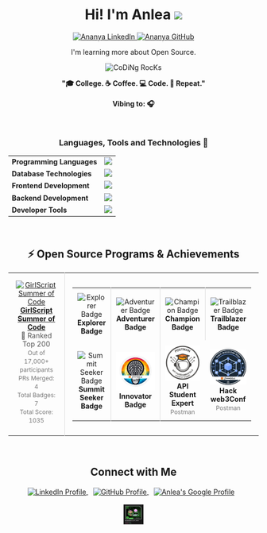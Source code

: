 <h1 align="center"> Hi! I'm Anlea <img src="https://media.giphy.com/media/hvRJCLFzcasrR4ia7z/giphy.gif" width="25px"></h1>
<p align="center"> 
  <a href="https://www.linkedin.com/in/anlea/"> 
    <img src="https://img.shields.io/badge/linkedin-%230077B5.svg?&style=for-the-badge&logo=linkedin&logoColor=white" alt="Ananya LinkedIn" height='20' width='90'/>
  </a>
  <a href="https://github.com/anleamj"> 
    <img src="https://img.shields.io/static/v1?message=GitHub&style=for-the-badge&logo=github&&logoColor=white&label=%20" alt="Ananya GitHub" height='20' width='80'/>  
  </a>
</p>

<div align="center" width="50%">
  <p> I'm learning more about Open Source. </p>
  <img src="https://github.com/ananyag309/ananyag309/blob/main/69b39f6dab8b07dc4b1e5039054b9f50.gif" href="https://github.com/sp-xd" alt="CoDiNg RocKs"  width="60%"/>
  <br>
  <p><strong>"🎓 College. ☕ Coffee. 💻 Code. 🔁 Repeat."<br><br> Vibing to: 🎧</strong></p>

<br>
<h3> Languages, Tools and Technologies 🚀 </h3>
<table>
	<tr>
	<td><strong>Programming Languages</strong></td>
	<td><img height=40 src = "https://skillicons.dev/icons?i=cpp,c,java,python&theme=dark"></td>
</tr>
<tr>
	<td><strong>Database Technologies</strong></td>
	<td><img height=40 src = "https://skillicons.dev/icons?i=mysql,firebase&theme=dark"></td>
</tr>
<tr>
	<td><strong>Frontend Development</strong></td>
	<td><img height=40 src = "https://skillicons.dev/icons?i=html,css,js" ></td>
</tr>
<tr>
	<td><strong>Backend Development</strong></td>
	<td><img height=40 src = "https://skillicons.dev/icons?i=nodejs&theme=dark"></td>
</tr>

<tr>
	<td><strong>Developer Tools</strong></td>
	<td><img height=40 src = "https://skillicons.dev/icons?i=git,github,gitlab&theme=dark"></td>
</tr>

</table>
<br>

## :zap: Open Source Programs & Achievements

<div align="center">
  <table>
    <tr align="center">
      <td style="border-right: 1px solid #dddddd; padding: 15px;" valign="top" width="50%">
        <a href="">
          <img src="https://github.com/ananyag309/ananyag309/blob/main/gssoc.png" alt="GirlScript Summer of Code" width="120" />
          <br>
          <strong>GirlScript Summer of Code</strong>
        </a>
        <br>
        <span style="font-size: 14px; color: #555555;">🏅 Ranked Top 200</span>
        <br>
        <span style="font-size: 12px; color: #777777;">
	  Out of 17,000+ participants<br>
          PRs Merged: 4<br>
          Total Badges: 7<br>
          Total Score: 1035<br>
        </span>
      </td>
      <td style="padding: 15px;" valign="top" width="50%">
        <table>
          <tr align="center">
            <td style="border-right: 1px solid #dddddd; padding: 10px;" width="100">
              <img src="https://github.com/ananyag309/ananyag309/blob/main/Explorer%20Badge.png" alt="Explorer Badge" width="80" />
              <br>
              <strong>Explorer Badge</strong>
            </td>
            <td style="border-right: 1px solid #dddddd; padding: 10px;" width="100">
              <img src="https://github.com/ananyag309/ananyag309/blob/main/Adventurer%20Badge.png" alt="Adventurer Badge" width="80" />
              <br>
              <strong>Adventurer Badge</strong>
            </td>
            <td style="border-right: 1px solid #dddddd; padding: 10px;" width="100">
              <img src="https://github.com/ananyag309/ananyag309/blob/main/Champion%20Badge.png" alt="Champion Badge" width="80" />
              <br>
              <strong>Champion Badge</strong>
            </td>
            <td style="padding: 10px;" width="100">
              <img src="https://github.com/ananyag309/ananyag309/blob/main/Trailblazer%20Badge.png" alt="Trailblazer Badge" width="80" />
              <br>
              <strong>Trailblazer Badge</strong>
            </td>
          </tr>
          <tr align="center">
            <td style="border-right: 1px solid #dddddd; padding: 10px;" width="100">
              <img src="https://github.com/ananyag309/ananyag309/blob/main/Summit%20Seeker%20Badge.png" alt="Summit Seeker Badge" width="80" />
              <br>
              <strong>Summit Seeker Badge</strong>
            </td>
            <td style="border-right: 1px solid #dddddd; padding: 10px;" width="100">
              <img src="https://github.com/AnleaMJ/readme/blob/main/Innovator%20Badge.png" alt="Innovator Badge" width="80" />
              <br>
              <strong>Innovator Badge</strong>
            </td>
            <td style="padding: 10px;" width="100">
              <img src="https://github.com/AnleaMJ/readme/blob/main/Postman%20-%20Postman%20API%20Fundamentals%20Student%20Expert%20-%202024-07-29%20(1).png" alt="Postman API Fundamentals Student Expert" width="80" />
              <br>
              <strong>API Student Expert</strong>
              <br>
              <span style="font-size: 12px; color: #777777;">Postman</span>
            </td>
	    <td style="padding: 10px;" width="100">
              <img src="https://github.com/AnleaMJ/readme/blob/main/web3hack.png" alt="Postman API Fundamentals Student Expert" width="80" />
              <br>
              <strong>Hack web3Conf</strong>
              <br>
              <span style="font-size: 12px; color: #777777;">Postman</span>
            </td>
          </tr>
        </table>
      </td>
    </tr>
  </table>
</div>

<br>

<!-- Connect with Me Section -->
<h2 align="center">Connect with Me</h2>

<a href="https://www.linkedin.com/in/anlea" target="_blank" style="margin-right: 10px;">
  <img align="center" src="https://raw.githubusercontent.com/rahuldkjain/github-profile-readme-generator/master/src/images/icons/Social/linked-in-alt.svg" alt="LinkedIn Profile" height="40" width="40" />
</a>

<a href="https://github.com/anleamj" target="_blank" style="margin-right: 10px;">
  <img align="center" src="https://github.githubassets.com/images/modules/logos_page/GitHub-Mark.png" alt="GitHub Profile" height="40" width="40" />
</a>

<a href="https://developers.google.com/profile/u/114068874155707147836" target="_blank" style="margin-right: 10px;"> 
  <img align="center" src="https://www.vectorlogo.zone/logos/google_cloud/google_cloud-icon.svg" alt="Anlea's Google Profile" height="40" width="40" />  
</a>
<br>
<br>
<a href="https://holopin.me/anleamj">  <img src="https://github.com/AnleaMJ/readme/blob/main/Screenshot%202024-10-30%20205312.png" alt="@@anleamj Holopin board" height="40" width="40" /> </a>
<!-- <a href="https://www.tinkercad.com/users/lgvCZ7BWwIF" target="_blank" style="margin-right: 10px;">
  <img align="center" src="https://www.tinkercad.com/favicon.ico" alt="Tinkercad" height="40" width="40" />
</a>

<a href="https://g.dev/anlea" target="_blank" style="margin-right: 10px;"> 
  <img align="center" src="https://www.google.com/favicon.ico" alt="Anlea Google Developer Profile" height="40" width="40" />  
</a>

-->
